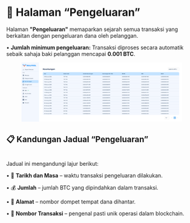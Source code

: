 # 💸 Halaman “Pengeluaran”

Halaman **"Pengeluaran"** memaparkan sejarah semua transaksi yang berkaitan dengan pengeluaran dana oleh pelanggan.

• **Jumlah minimum pengeluaran:** Transaksi diproses secara automatik sebaik sahaja baki pelanggan mencapai **0.001 BTC**.

<figure><img src="../../.gitbook/assets/image.png" alt=""><figcaption></figcaption></figure>

## 📋 Kandungan Jadual “Pengeluaran”

\
Jadual ini mengandungi lajur berikut:

• 📅 **Tarikh dan Masa** – waktu transaksi pengeluaran dilakukan.

• 💰 **Jumlah** – jumlah BTC yang dipindahkan dalam transaksi.

• 🏦 **Alamat** – nombor dompet tempat dana dihantar.

• 🔗 **Nombor Transaksi** – pengenal pasti unik operasi dalam blockchain.
